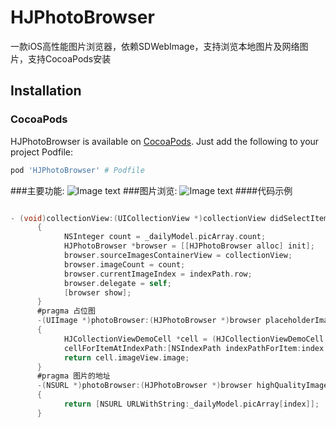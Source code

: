 # HJPhotoBrowser
一款iOS高性能图片浏览器，依赖SDWebImage，支持浏览本地图片及网络图片，支持CocoaPods安装
## Installation

### CocoaPods

HJPhotoBrowser is available on [CocoaPods](https://cocoapods.org/). Just add the following to your project Podfile:

```ruby
pod 'HJPhotoBrowser' # Podfile
```
###主要功能:
![Image text](https://raw.githubusercontent.com/coder-zwz/HJPhotoBrowser/master/HJBroswerDemo/screenshots/Simulator1.png)
###图片浏览:
![Image text](https://raw.githubusercontent.com/coder-zwz/HJPhotoBrowser/master/HJBroswerDemo/screenshots/Simulator2.png)
####代码示例
```Objective-C

- (void)collectionView:(UICollectionView *)collectionView didSelectItemAtIndexPath:(NSIndexPath *)indexPath
      {
            NSInteger count = _dailyModel.picArray.count;
            HJPhotoBrowser *browser = [[HJPhotoBrowser alloc] init];
            browser.sourceImagesContainerView = collectionView;
            browser.imageCount = count;
            browser.currentImageIndex = indexPath.row;
            browser.delegate = self;
            [browser show];
      }
      #pragma 占位图
      -(UIImage *)photoBrowser:(HJPhotoBrowser *)browser placeholderImageForIndex:(NSInteger)index
      {
            HJCollectionViewDemoCell *cell = (HJCollectionViewDemoCell *)[self collectionView:self.collectionView                                                                                                                                                                                                                                                                                                                                                                                                                                                                    
            cellForItemAtIndexPath:[NSIndexPath indexPathForItem:index inSection:0]];
            return cell.imageView.image;
      }
      #pragma 图片的地址
      -(NSURL *)photoBrowser:(HJPhotoBrowser *)browser highQualityImageURLForIndex:(NSInteger)index
      {
            return [NSURL URLWithString:_dailyModel.picArray[index]];
      }
  
```

